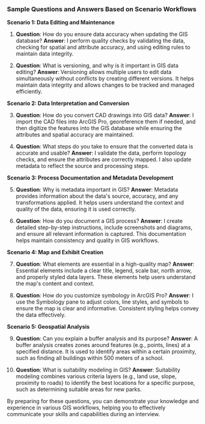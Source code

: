 ### Sample Questions and Answers Based on Scenario Workflows

**Scenario 1: Data Editing and Maintenance**

1. **Question**: How do you ensure data accuracy when updating the GIS database?
   **Answer**: I perform quality checks by validating the data, checking for spatial and attribute accuracy, and using editing rules to maintain data integrity.

2. **Question**: What is versioning, and why is it important in GIS data editing?
   **Answer**: Versioning allows multiple users to edit data simultaneously without conflicts by creating different versions. It helps maintain data integrity and allows changes to be tracked and managed efficiently.

**Scenario 2: Data Interpretation and Conversion**

3. **Question**: How do you convert CAD drawings into GIS data?
   **Answer**: I import the CAD files into ArcGIS Pro, georeference them if needed, and then digitize the features into the GIS database while ensuring the attributes and spatial accuracy are maintained.

4. **Question**: What steps do you take to ensure that the converted data is accurate and usable?
   **Answer**: I validate the data, perform topology checks, and ensure the attributes are correctly mapped. I also update metadata to reflect the source and processing steps.

**Scenario 3: Process Documentation and Metadata Development**

5. **Question**: Why is metadata important in GIS?
   **Answer**: Metadata provides information about the data's source, accuracy, and any transformations applied. It helps users understand the context and quality of the data, ensuring it is used correctly.

6. **Question**: How do you document a GIS process?
   **Answer**: I create detailed step-by-step instructions, include screenshots and diagrams, and ensure all relevant information is captured. This documentation helps maintain consistency and quality in GIS workflows.

**Scenario 4: Map and Exhibit Creation**

7. **Question**: What elements are essential in a high-quality map?
   **Answer**: Essential elements include a clear title, legend, scale bar, north arrow, and properly styled data layers. These elements help users understand the map's content and context.

8. **Question**: How do you customize symbology in ArcGIS Pro?
   **Answer**: I use the Symbology pane to adjust colors, line styles, and symbols to ensure the map is clear and informative. Consistent styling helps convey the data effectively.

**Scenario 5: Geospatial Analysis**

9. **Question**: Can you explain a buffer analysis and its purpose?
   **Answer**: A buffer analysis creates zones around features (e.g., points, lines) at a specified distance. It is used to identify areas within a certain proximity, such as finding all buildings within 500 meters of a school.

10. **Question**: What is suitability modeling in GIS?
    **Answer**: Suitability modeling combines various criteria layers (e.g., land use, slope, proximity to roads) to identify the best locations for a specific purpose, such as determining suitable areas for new parks.

By preparing for these questions, you can demonstrate your knowledge and experience in various GIS workflows, helping you to effectively communicate your skills and capabilities during an interview.